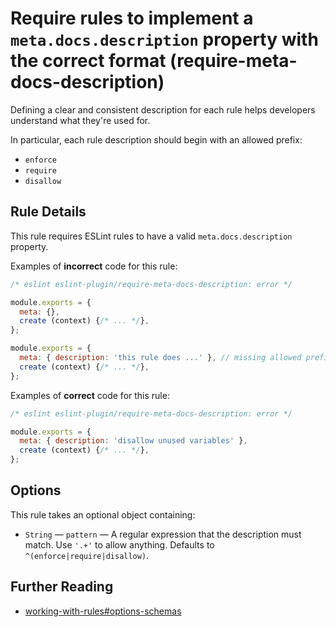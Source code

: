 # Require rules to implement a `meta.docs.description` property with the correct format (require-meta-docs-description)

Defining a clear and consistent description for each rule helps developers understand what they're used for.

In particular, each rule description should begin with an allowed prefix:

* `enforce`
* `require`
* `disallow`

## Rule Details

This rule requires ESLint rules to have a valid `meta.docs.description` property.

Examples of **incorrect** code for this rule:

```js
/* eslint eslint-plugin/require-meta-docs-description: error */

module.exports = {
  meta: {},
  create (context) {/* ... */},
};

module.exports = {
  meta: { description: 'this rule does ...' }, // missing allowed prefix
  create (context) {/* ... */},
};
```

Examples of **correct** code for this rule:

```js
/* eslint eslint-plugin/require-meta-docs-description: error */

module.exports = {
  meta: { description: 'disallow unused variables' },
  create (context) {/* ... */},
};
```

## Options

This rule takes an optional object containing:

* `String` — `pattern` — A regular expression that the description must match. Use `'.+'` to allow anything. Defaults to `^(enforce|require|disallow)`.

## Further Reading

* [working-with-rules#options-schemas](https://eslint.org/docs/developer-guide/working-with-rules#options-schemas)

